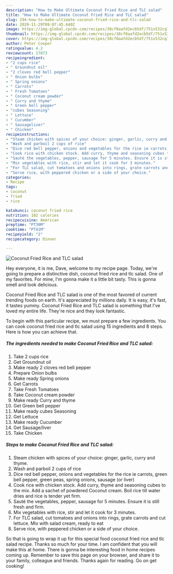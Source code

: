 ```yaml
---
description: "How to Make Ultimate Coconut Fried Rice and TLC salad"
title: "How to Make Ultimate Coconut Fried Rice and TLC salad"
slug: 294-how-to-make-ultimate-coconut-fried-rice-and-tlc-salad
date: 2020-11-29T09:07:45.640Z
image: https://img-global.cpcdn.com/recipes/38cf0aafd2ecb5df/751x532cq70/coconut-fried-rice-and-tlc-salad-recipe-main-photo.jpg
thumbnail: https://img-global.cpcdn.com/recipes/38cf0aafd2ecb5df/751x532cq70/coconut-fried-rice-and-tlc-salad-recipe-main-photo.jpg
cover: https://img-global.cpcdn.com/recipes/38cf0aafd2ecb5df/751x532cq70/coconut-fried-rice-and-tlc-salad-recipe-main-photo.jpg
author: Peter Cooper
ratingvalue: 4.2
reviewcount: 17873
recipeingredient:
- "2 cups rice"
- " Groundnut oil"
- "2 cloves red bell pepper"
- " Onion bulbs"
- " Spring onions"
- " Carrots"
- " Fresh Tomatoes"
- " Coconut cream powder"
- " Curry and thyme"
- " Green bell pepper"
- "cubes Seasoning"
- " Lettuce"
- " Cucumber"
- " Sausageliver"
- " Chicken"
recipeinstructions:
- "Steam chicken with spices of your choice: ginger, garlic, curry and thyme."
- "Wash and parboil 2 cups of rice"
- "Dice red bell pepper, onions and vegetables for the rice ie carrots, green bell pepper, green peas, spring onions, sausage (or liver)"
- "Cook rice with chicken stock. Add curry, thyme and seasoning cubes to the mix. Add a sachet of powdered Coconut cream. Boil rice till water dries and rice is tender yet firm."
- "Sauté the vegetables, pepper, sausage for 5 minutes. Ensure it is still fresh and firm."
- "Mix vegetables with rice, stir and let it cook for 3 minutes."
- "For TLC salad, cut tomatoes and onions into rings, grate carrots and cut lettuce. Mix with salad cream, ready to eat"
- "Serve rice, with peppered chicken or a side of your choice."
categories:
- Recipe
tags:
- coconut
- fried
- rice

katakunci: coconut fried rice 
nutrition: 102 calories
recipecuisine: American
preptime: "PT30M"
cooktime: "PT41M"
recipeyield: "2"
recipecategory: Dinner

---
```



![Coconut Fried Rice and TLC salad](https://img-global.cpcdn.com/recipes/38cf0aafd2ecb5df/751x532cq70/coconut-fried-rice-and-tlc-salad-recipe-main-photo.jpg)

Hey everyone, it is me, Dave, welcome to my recipe page. Today, we're going to prepare a distinctive dish, coconut fried rice and tlc salad. One of my favorites. For mine, I'm gonna make it a little bit tasty. This is gonna smell and look delicious.



Coconut Fried Rice and TLC salad is one of the most favored of current trending foods on earth. It's appreciated by millions daily. It is easy, it's fast, it tastes yummy. Coconut Fried Rice and TLC salad is something that I've loved my entire life. They're nice and they look fantastic.


To begin with this particular recipe, we must prepare a few ingredients. You can cook coconut fried rice and tlc salad using 15 ingredients and 8 steps. Here is how you can achieve that.

<!--inarticleads1-->

##### The ingredients needed to make Coconut Fried Rice and TLC salad:

1. Take 2 cups rice
1. Get  Groundnut oil
1. Make ready 2 cloves red bell pepper
1. Prepare  Onion bulbs
1. Make ready  Spring onions
1. Get  Carrots
1. Take  Fresh Tomatoes
1. Take  Coconut cream powder
1. Make ready  Curry and thyme
1. Get  Green bell pepper
1. Make ready cubes Seasoning
1. Get  Lettuce
1. Make ready  Cucumber
1. Get  Sausage/liver
1. Take  Chicken




<!--inarticleads2-->

##### Steps to make Coconut Fried Rice and TLC salad:

1. Steam chicken with spices of your choice: ginger, garlic, curry and thyme.
1. Wash and parboil 2 cups of rice
1. Dice red bell pepper, onions and vegetables for the rice ie carrots, green bell pepper, green peas, spring onions, sausage (or liver)
1. Cook rice with chicken stock. Add curry, thyme and seasoning cubes to the mix. Add a sachet of powdered Coconut cream. Boil rice till water dries and rice is tender yet firm.
1. Sauté the vegetables, pepper, sausage for 5 minutes. Ensure it is still fresh and firm.
1. Mix vegetables with rice, stir and let it cook for 3 minutes.
1. For TLC salad, cut tomatoes and onions into rings, grate carrots and cut lettuce. Mix with salad cream, ready to eat
1. Serve rice, with peppered chicken or a side of your choice.




So that is going to wrap it up for this special food coconut fried rice and tlc salad recipe. Thanks so much for your time. I am confident that you will make this at home. There is gonna be interesting food in home recipes coming up. Remember to save this page on your browser, and share it to your family, colleague and friends. Thanks again for reading. Go on get cooking!

